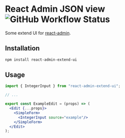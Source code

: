 # React Admin JSON view ![GitHub Workflow Status](https://img.shields.io/github/workflow/status/ochowei/react-admin-extend-ui/Node.js%20CI)

Some extend UI for [react-admin](https://github.com/marmelab/react-admin).

## Installation

```sh
npm install react-admin-extend-ui
```

## Usage

```jsx
import { IntegerInput } from "react-admin-extend-ui";

// ...

export const ExampleEdit = (props) => (
  <Edit {...props}>
    <SimpleForm>
      <IntegerInput source="example"/>
    </SimpleForm>
  </Edit>
);
```
